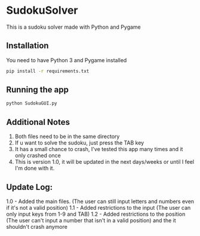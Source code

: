 # SudokuSolver
This is a sudoku solver made with Python and Pygame

## Installation
 You need to have Python 3 and Pygame installed
```bash
pip install -r requirements.txt
```
## Running the app
```bash
python SudokuGUI.py
```
## Additional Notes
1. Both files need to be in the same directory
2. If u want to solve the sudoku, just press the TAB key
3. It has a small chance to crash, I've tested this app many times and it only crashed once
4. This is version 1.0, it will be updated in the next days/weeks or until I feel I'm done with it.

## Update Log:
1.0 - Added the main files. (The user can still input letters and numbers even if it's not a valid position)
1.1 - Added restrictions to the input (The user can only input keys from 1-9 and TAB)
1.2 - Added restrictions to the position (The user can't input a number that isn't in a valid position) and the it shouldn't crash anymore

